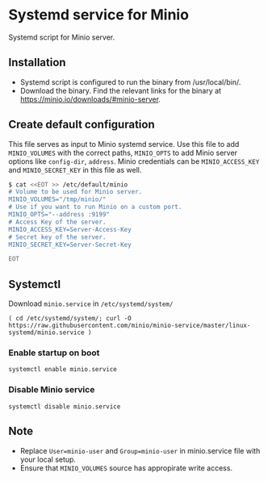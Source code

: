 # Systemd service for Minio

Systemd script for Minio server.

## Installation

- Systemd script is configured to run the binary from /usr/local/bin/.
- Download the binary. Find the relevant links for the binary at https://minio.io/downloads/#minio-server.

## Create default configuration

This file serves as input to Minio systemd service. Use this file to add `MINIO_VOLUMES` with the correct paths,
`MINIO_OPTS` to add Minio server options like `config-dir`, `address`. Minio credentials can be
`MINIO_ACCESS_KEY` and `MINIO_SECRET_KEY` in this file as well.

```sh
$ cat <<EOT >> /etc/default/minio
# Volume to be used for Minio server.
MINIO_VOLUMES="/tmp/minio/"
# Use if you want to run Minio on a custom port.
MINIO_OPTS="--address :9199"
# Access Key of the server.
MINIO_ACCESS_KEY=Server-Access-Key
# Secret key of the server.
MINIO_SECRET_KEY=Server-Secret-Key

EOT
```

## Systemctl

Download `minio.service` in  `/etc/systemd/system/`
```
( cd /etc/systemd/system/; curl -O https://raw.githubusercontent.com/minio/minio-service/master/linux-systemd/minio.service )
```

### Enable startup on boot
```
systemctl enable minio.service
```

### Disable Minio service
```
systemctl disable minio.service
```

## Note

- Replace ``User=minio-user`` and ``Group=minio-user`` in minio.service file with your local setup.
- Ensure that ``MINIO_VOLUMES`` source has appropirate write access.
